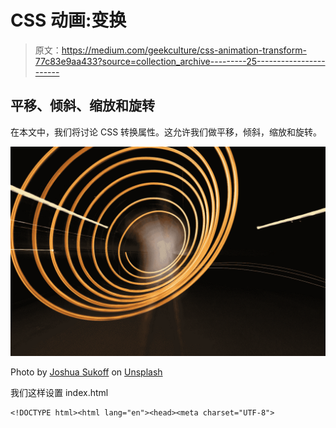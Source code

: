 # CSS 动画:变换

> 原文：<https://medium.com/geekculture/css-animation-transform-77c83e9aa433?source=collection_archive---------25----------------------->

## 平移、倾斜、缩放和旋转

在本文中，我们将讨论 CSS 转换属性。这允许我们做平移，倾斜，缩放和旋转。

![](img/32ab0845613f1b227a3e0845fb04f58b.png)

Photo by [Joshua Sukoff](https://unsplash.com/@joshuas?utm_source=medium&utm_medium=referral) on [Unsplash](https://unsplash.com?utm_source=medium&utm_medium=referral)

我们这样设置 index.html

```
<!DOCTYPE html><html lang="en"><head><meta charset="UTF-8">
```